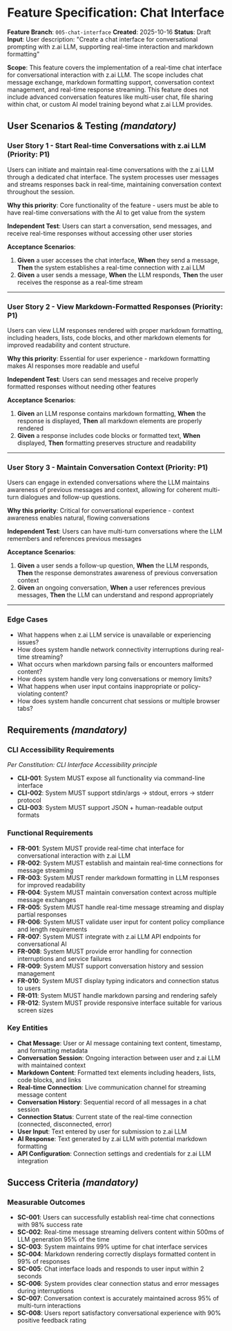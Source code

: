 # Feature Specification: Chat Interface

**Feature Branch**: `005-chat-interface`
**Created**: 2025-10-16
**Status**: Draft
**Input**: User description: "Create a chat interface for conversational prompting with z.ai LLM, supporting real-time interaction and markdown formatting"

**Scope**: This feature covers the implementation of a real-time chat interface for conversational interaction with z.ai LLM. The scope includes chat message exchange, markdown formatting support, conversation context management, and real-time response streaming. This feature does not include advanced conversation features like multi-user chat, file sharing within chat, or custom AI model training beyond what z.ai LLM provides.

## User Scenarios & Testing *(mandatory)*

<!--
  IMPORTANT: User stories should be PRIORITIZED as user journeys ordered by importance.
  Each user story/journey must be INDEPENDENTLY TESTABLE - meaning if you implement just ONE of them,
  you should still have a viable MVP (Minimum Viable Product) that delivers value.

  Assign priorities (P1, P2, P3, etc.) to each story, where P1 is the most critical.
  Think of each story as a standalone slice of functionality that can be:
  - Developed independently
  - Tested independently
  - Deployed independently
  - Demonstrated to users independently
-->

### User Story 1 - Start Real-time Conversations with z.ai LLM (Priority: P1)

Users can initiate and maintain real-time conversations with the z.ai LLM through a dedicated chat interface. The system processes user messages and streams responses back in real-time, maintaining conversation context throughout the session.

**Why this priority**: Core functionality of the feature - users must be able to have real-time conversations with the AI to get value from the system

**Independent Test**: Users can start a conversation, send messages, and receive real-time responses without accessing other user stories

**Acceptance Scenarios**:

1. **Given** a user accesses the chat interface, **When** they send a message, **Then** the system establishes a real-time connection with z.ai LLM
2. **Given** a user sends a message, **When** the LLM responds, **Then** the user receives the response as a real-time stream

---

### User Story 2 - View Markdown-Formatted Responses (Priority: P1)

Users can view LLM responses rendered with proper markdown formatting, including headers, lists, code blocks, and other markdown elements for improved readability and content structure.

**Why this priority**: Essential for user experience - markdown formatting makes AI responses more readable and useful

**Independent Test**: Users can send messages and receive properly formatted responses without needing other features

**Acceptance Scenarios**:

1. **Given** an LLM response contains markdown formatting, **When** the response is displayed, **Then** all markdown elements are properly rendered
2. **Given** a response includes code blocks or formatted text, **When** displayed, **Then** formatting preserves structure and readability

---

### User Story 3 - Maintain Conversation Context (Priority: P1)

Users can engage in extended conversations where the LLM maintains awareness of previous messages and context, allowing for coherent multi-turn dialogues and follow-up questions.

**Why this priority**: Critical for conversational experience - context awareness enables natural, flowing conversations

**Independent Test**: Users can have multi-turn conversations where the LLM remembers and references previous messages

**Acceptance Scenarios**:

1. **Given** a user sends a follow-up question, **When** the LLM responds, **Then** the response demonstrates awareness of previous conversation context
2. **Given** an ongoing conversation, **When** a user references previous messages, **Then** the LLM can understand and respond appropriately

---

### Edge Cases

- What happens when z.ai LLM service is unavailable or experiencing issues?
- How does system handle network connectivity interruptions during real-time streaming?
- What occurs when markdown parsing fails or encounters malformed content?
- How does system handle very long conversations or memory limits?
- What happens when user input contains inappropriate or policy-violating content?
- How does system handle concurrent chat sessions or multiple browser tabs?

## Requirements *(mandatory)*

### CLI Accessibility Requirements
*Per Constitution: CLI Interface Accessibility principle*

- **CLI-001**: System MUST expose all functionality via command-line interface
- **CLI-002**: System MUST support stdin/args → stdout, errors → stderr protocol
- **CLI-003**: System MUST support JSON + human-readable output formats

<!--
  ACTION REQUIRED: The content in this section represents placeholders.
  Fill them out with the right functional requirements.
-->

### Functional Requirements

- **FR-001**: System MUST provide real-time chat interface for conversational interaction with z.ai LLM
- **FR-002**: System MUST establish and maintain real-time connections for message streaming
- **FR-003**: System MUST render markdown formatting in LLM responses for improved readability
- **FR-004**: System MUST maintain conversation context across multiple message exchanges
- **FR-005**: System MUST handle real-time message streaming and display partial responses
- **FR-006**: System MUST validate user input for content policy compliance and length requirements
- **FR-007**: System MUST integrate with z.ai LLM API endpoints for conversational AI
- **FR-008**: System MUST provide error handling for connection interruptions and service failures
- **FR-009**: System MUST support conversation history and session management
- **FR-010**: System MUST display typing indicators and connection status to users
- **FR-011**: System MUST handle markdown parsing and rendering safely
- **FR-012**: System MUST provide responsive interface suitable for various screen sizes

### Key Entities

- **Chat Message**: User or AI message containing text content, timestamp, and formatting metadata
- **Conversation Session**: Ongoing interaction between user and z.ai LLM with maintained context
- **Markdown Content**: Formatted text elements including headers, lists, code blocks, and links
- **Real-time Connection**: Live communication channel for streaming message content
- **Conversation History**: Sequential record of all messages in a chat session
- **Connection Status**: Current state of the real-time connection (connected, disconnected, error)
- **User Input**: Text entered by user for submission to z.ai LLM
- **AI Response**: Text generated by z.ai LLM with potential markdown formatting
- **API Configuration**: Connection settings and credentials for z.ai LLM integration

## Success Criteria *(mandatory)*

<!--
  ACTION REQUIRED: Define measurable success criteria.
  These must be technology-agnostic and measurable.
-->

### Measurable Outcomes

- **SC-001**: Users can successfully establish real-time chat connections with 98% success rate
- **SC-002**: Real-time message streaming delivers content within 500ms of LLM generation 95% of the time
- **SC-003**: System maintains 99% uptime for chat interface services
- **SC-004**: Markdown rendering correctly displays formatted content in 99% of responses
- **SC-005**: Chat interface loads and responds to user input within 2 seconds
- **SC-006**: System provides clear connection status and error messages during interruptions
- **SC-007**: Conversation context is accurately maintained across 95% of multi-turn interactions
- **SC-008**: Users report satisfactory conversational experience with 90% positive feedback rating